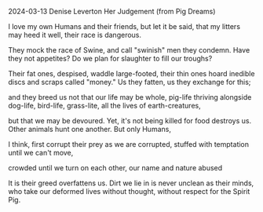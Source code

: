 2024-03-13
Denise Leverton
Her Judgement (from Pig Dreams)

I love my own Humans and their friends, 
but let it be said,
that my litters may heed it well, 
their race is dangerous.

They mock the race of Swine, and call
"swinish" men they condemn.
Have they not appetites? Do we plan for slaughter to fill our troughs?

Their fat ones, despised, waddle large-footed, their thin ones hoard inedible discs and scraps called "money." Us they fatten, us they exchange for this;

and they breed us not that our life 
may be whole, pig-life
thriving alongside dog-life, bird-life, 
grass-lite, all
the lives of earth-creatures,

but that we may be devoured. Yet, 
it's not being killed for food 
destroys us. Other animals
hunt one another. But only Humans,

I think, first corrupt their prey 
as we are corrupted, stuffed with temptation until we can't move,

crowded until we turn on each other, 
our name and nature abused

It is their greed
overfattens us.
Dirt we lie in
is never unclean as their minds, 
who take our deformed lives 
without thought, without 
respect for the Spirit Pig.